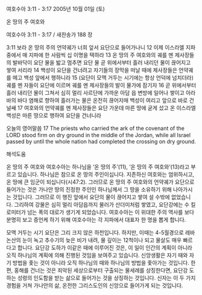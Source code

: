 여호수아 3:11 - 3:17 
2005년 10월 01일 (토)

온 땅의 주 여호와



여호수아 3:11 - 3:17 / 새찬송가 188 장


3:11 보라 온 땅의 주의 언약궤가 너희 앞서 요단으로 들어가나니 12 이제 이스라엘 지파 중에서 매 지파에 한 사람씩 십 이명을 택하라 13 온 땅의 주 여호와의 궤를 멘 제사장들의 발바닥이 요단 물을 밟고 멈추면 요단 물 곧 위에서부터 흘러 내리던 물이 끊어지고 쌓여 서리라 14 백성이 요단을 건너려고 자기들의 장막을 떠날 때에 제사장들은 언약궤를 메고 백성 앞에서 행하니라 15 (요단이 모맥 거두는 시기에는 항상 언덕에 넘치더라) 궤를 멘 자들이 요단에 이르며 궤를 멘 제사장들의 발이 물가에 잠기자 16 곧 위에서부터 흘러 내리던 물이 그쳐서 심히 멀리 사르단에 가까운 아담 읍 변방에 일어나 쌓이고 아라바의 바다 염해로 향하여 흘러가는 물은 온전히 끊어지매 백성이 여리고 앞으로 바로 건널쌔 17 여호와의 언약궤를 멘 제사장들은 요단 가운데 마른 땅에 굳게 섰고 온 이스라엘 백성은 마른 땅으로 행하여 요단을 건너니라 

오늘의 영어말씀 
17 The priests who carried the ark of the covenant of the LORD stood firm on dry ground in the middle of the Jordan, while all Israel passed by until the whole nation had completed the crossing on dry ground.

해석도움





온 땅의 주 여호와 
여호수아는 하나님을 ‘온 땅의 주’(11), ‘온 땅의 주 여호와’(13)라고 부르고 있습니다. 하나님은 참으로 온 땅의 주인이십니다. 지존하신 여호와는 엄위하시고, 온 땅에 큰 임군이 되십니다(시47:2). 그러므로 온 땅의 주 여호와의 언약궤가 요단으로 들어가는 것은 가나안 땅의 진정한 주인인 하나님께서 그 땅을 소유하기 위해 나아가시는 것입니다. 그러므로 이 행진 앞에서 요단의 물이 끊어지고 쌓여 설 수밖에 없었습니다. 그리하여 강물은 심히 멀리 아담읍까지 물러가 산더미처럼 쌓였고, 요단강에는 수 킬로미터가 넘는 폭의 대로가 생기게 되었습니다. 여호수아는 이 위대한 주의 역사를 보다 분명히 보고 증언케 하기 위해 여호수아는 각 지파에서 대표자 한 명을 뽑게 합니다. 

모맥 거두는 시기 
요단은 그리 크지 않은 하천입니다. 하지만, 이때는 4-5월경으로 레바논산의 눈이 녹고 추수기의 늦은 비가 내려, 물 깊이는 12척이나 되고 물살도 매우 빠르다고 합니다. 요단강 도하가 이같은 때에 이루어진 것은, 이 일이 인간의 계획이 아니라 오직 하나님의 계획에 의해 진행된 것임을 보여주고 있습니다. 신앙생활은 자기 때와 자기 방법을 좇는 것이 아니라 오직 하나님의 때와 하나님의 방법을 좇아가는 것입니다. 한편, 홍해를 건너는 것은 죄악된 세상으로부터 구출되는 물세례를 상징한다면, 요단강 도하는 성령의 인도함을 받는 삶으로 들어가는 것을 상징하는 것입니다. 신자는 이 두 가지 경험을 거쳐 가나안의 삶, 온전한 그리스도인의 신앙으로 들어가게 되는 것입니다.